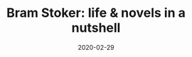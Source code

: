 ---
categories: english-literature
date: '2020-02-29'
description: Research on Bram Stoker's life and novels in a nutshell
externalUrl: https://bortox.it/Compiti-scolastici/compiti/2020/02/29/Bram-Stoker-life-novels.html
tags: stoker life clontarf dracula novels nutshell bram
title: 'Bram Stoker: life & novels in a nutshell'
type: redirect
target: https://bortox.it/Compiti-scolastici/compiti/2020/02/29/Bram-Stoker-life-novels.html
---